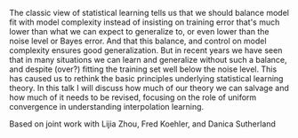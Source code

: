 The classic view of statistical learning tells us that we should balance model
fit with model complexity instead of insisting on training error that's much
lower than what we can expect to generalize to, or even lower than the noise
level or Bayes error.  And that this balance, and control on model complexity
ensures good generalization.  But in recent years we have seen that in many
situations we can learn and generalize without such a balance, and despite
(over?) fitting the training set well below the noise level.  This has caused us
to rethink the basic principles underlying statistical learning theory.  In this
talk I will discuss how much of our theory we can salvage and how much of it
needs to be revised, focusing on the role of uniform convergence in
understanding interpolation learning.

Based on joint work with Lijia Zhou, Fred Koehler, and Danica Sutherland